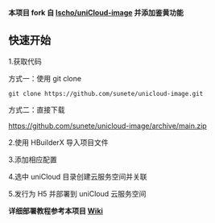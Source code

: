 **本项目 fork 自 [lscho/uniCloud-image](https://github.com/lscho/uniCloud-image) 并添加鉴黄功能**

## 快速开始

1.获取代码

方式一：使用 git clone

```
git clone https://github.com/sunete/unicloud-image.git
```

方式二：直接下载

<https://github.com/sunete/unicloud-image/archive/main.zip>

2.使用 HBuilderX 导入项目文件

3.添加相应配置

4.选中 uniCloud 目录创建云服务空间并关联

5.发行为 H5 并部署到 uniCloud 云服务空间

**详细部署教程参考本项目 [Wiki](https://github.com/sunete/unicloud-image/wiki)**



